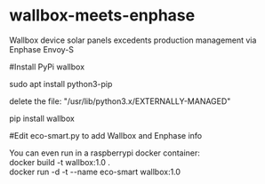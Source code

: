 # wallbox-meets-enphase
Wallbox device solar panels excedents production management via Enphase Envoy-S

#Install PyPi wallbox

sudo apt install python3-pip

delete the file: "/usr/lib/python3.x/EXTERNALLY-MANAGED"

pip install wallbox

#Edit eco-smart.py to add Wallbox and Enphase info

You can even run in a raspberrypi docker container:\
docker build -t wallbox:1.0 .\
docker run -d -t --name eco-smart wallbox:1.0
